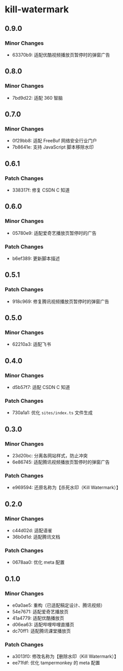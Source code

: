 # kill-watermark

## 0.9.0

### Minor Changes

- 63370b9: 适配优酷视频播放页暂停时的弹窗广告

## 0.8.0

### Minor Changes

- 7bd9d22: 适配 360 智脑

## 0.7.0

### Minor Changes

- 0f29bb8: 适配 FreeBuf 网络安全行业门户
- 7b8641e: 支持 JavaScript 脚本移除水印

## 0.6.1

### Patch Changes

- 338317f: 修复 CSDN C 知道

## 0.6.0

### Minor Changes

- 05780e9: 适配爱奇艺播放页暂停时的广告

### Patch Changes

- b6ef389: 更新脚本描述

## 0.5.1

### Patch Changes

- 918c969: 修复腾讯视频播放页暂停时的弹窗广告

## 0.5.0

### Minor Changes

- 62210a3: 适配飞书

## 0.4.0

### Minor Changes

- d5b57f7: 适配 CSDN C 知道

### Patch Changes

- 730a1a1: 优化 `sites/index.ts` 文件生成

## 0.3.0

### Minor Changes

- 23d20bc: 分离各网站样式，防止冲突
- 6e86745: 适配腾讯视频播放页暂停时的弹窗广告

### Patch Changes

- e969594: 还原名称为【杀死水印（Kill Watermark）】

## 0.2.0

### Minor Changes

- c44d02d: 适配语雀
- 36b0d1d: 适配腾讯文档

### Patch Changes

- 0678aa0: 优化 meta 配置

## 0.1.0

### Minor Changes

- e0a0ae5: 重构（已适配稿定设计、腾讯视频）
- 54e7671: 适配爱奇艺播放页
- 41a4779: 适配优酷播放页
- d06ea63: 适配哔哩哔哩直播页
- dc70ff1: 适配腾讯课堂播放页

### Patch Changes

- a3013f0: 修改名称为【删除水印（Kill Watermark）】
- ee71fdf: 优化 tampermonkey 的 meta 配置
